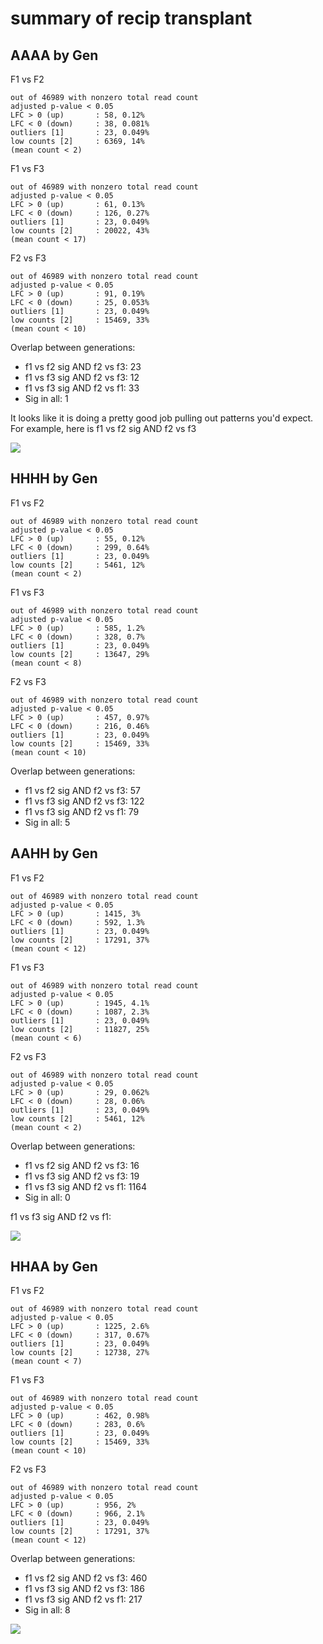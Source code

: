 # summary of recip transplant

## AAAA by Gen

F1 vs F2

    out of 46989 with nonzero total read count
    adjusted p-value < 0.05
    LFC > 0 (up)       : 58, 0.12%
    LFC < 0 (down)     : 38, 0.081%
    outliers [1]       : 23, 0.049%
    low counts [2]     : 6369, 14%
    (mean count < 2)


F1 vs F3

    out of 46989 with nonzero total read count
    adjusted p-value < 0.05
    LFC > 0 (up)       : 61, 0.13%
    LFC < 0 (down)     : 126, 0.27%
    outliers [1]       : 23, 0.049%
    low counts [2]     : 20022, 43%
    (mean count < 17)   

F2 vs F3

    out of 46989 with nonzero total read count
    adjusted p-value < 0.05
    LFC > 0 (up)       : 91, 0.19%
    LFC < 0 (down)     : 25, 0.053%
    outliers [1]       : 23, 0.049%
    low counts [2]     : 15469, 33%
    (mean count < 10)

Overlap between generations:

- f1 vs f2 sig AND f2 vs f3: 23
- f1 vs f3 sig AND f2 vs f3: 12
- f1 vs f3 sig AND f2 vs f1: 33
- Sig in all: 1


It looks like it is doing a pretty good job pulling out patterns you'd expect.  
For example, here is f1 vs f2 sig AND f2 vs f3 

![](https://github.com/rsbrennan/tonsa_reciprocal/blob/master/figures/f1f2ANDf2f3.png)


## HHHH by Gen

F1 vs F2

    out of 46989 with nonzero total read count
    adjusted p-value < 0.05
    LFC > 0 (up)       : 55, 0.12%
    LFC < 0 (down)     : 299, 0.64%
    outliers [1]       : 23, 0.049%
    low counts [2]     : 5461, 12%
    (mean count < 2)

F1 vs F3

    out of 46989 with nonzero total read count
    adjusted p-value < 0.05
    LFC > 0 (up)       : 585, 1.2%
    LFC < 0 (down)     : 328, 0.7%
    outliers [1]       : 23, 0.049%
    low counts [2]     : 13647, 29%
    (mean count < 8)

F2 vs F3

    out of 46989 with nonzero total read count
    adjusted p-value < 0.05
    LFC > 0 (up)       : 457, 0.97%
    LFC < 0 (down)     : 216, 0.46%
    outliers [1]       : 23, 0.049%
    low counts [2]     : 15469, 33%
    (mean count < 10)


Overlap between generations:

- f1 vs f2 sig AND f2 vs f3: 57
- f1 vs f3 sig AND f2 vs f3: 122
- f1 vs f3 sig AND f2 vs f1: 79
- Sig in all: 5


## AAHH by Gen

F1 vs F2

    out of 46989 with nonzero total read count
    adjusted p-value < 0.05
    LFC > 0 (up)       : 1415, 3%
    LFC < 0 (down)     : 592, 1.3%
    outliers [1]       : 23, 0.049%
    low counts [2]     : 17291, 37%
    (mean count < 12)

F1 vs F3

    out of 46989 with nonzero total read count
    adjusted p-value < 0.05
    LFC > 0 (up)       : 1945, 4.1%
    LFC < 0 (down)     : 1087, 2.3%
    outliers [1]       : 23, 0.049%
    low counts [2]     : 11827, 25%
    (mean count < 6)

F2 vs F3

    out of 46989 with nonzero total read count
    adjusted p-value < 0.05
    LFC > 0 (up)       : 29, 0.062%
    LFC < 0 (down)     : 28, 0.06%
    outliers [1]       : 23, 0.049%
    low counts [2]     : 5461, 12%
    (mean count < 2)


Overlap between generations:

- f1 vs f2 sig AND f2 vs f3: 16
- f1 vs f3 sig AND f2 vs f3: 19
- f1 vs f3 sig AND f2 vs f1: 1164
- Sig in all: 0

f1 vs f3 sig AND f2 vs f1:  

![](https://github.com/rsbrennan/tonsa_reciprocal/blob/master/figures/f1f3ANDf2f1_AAHH.png)




## HHAA by Gen

F1 vs F2

    out of 46989 with nonzero total read count
    adjusted p-value < 0.05
    LFC > 0 (up)       : 1225, 2.6%
    LFC < 0 (down)     : 317, 0.67%
    outliers [1]       : 23, 0.049%
    low counts [2]     : 12738, 27%
    (mean count < 7)


F1 vs F3

    out of 46989 with nonzero total read count
    adjusted p-value < 0.05
    LFC > 0 (up)       : 462, 0.98%
    LFC < 0 (down)     : 283, 0.6%
    outliers [1]       : 23, 0.049%
    low counts [2]     : 15469, 33%
    (mean count < 10)


F2 vs F3

    out of 46989 with nonzero total read count
    adjusted p-value < 0.05
    LFC > 0 (up)       : 956, 2%
    LFC < 0 (down)     : 966, 2.1%
    outliers [1]       : 23, 0.049%
    low counts [2]     : 17291, 37%
    (mean count < 12)


Overlap between generations:

- f1 vs f2 sig AND f2 vs f3: 460
- f1 vs f3 sig AND f2 vs f3: 186
- f1 vs f3 sig AND f2 vs f1: 217
- Sig in all: 8



![](https://github.com/rsbrennan/tonsa_reciprocal/blob/master/figures/f1f3ANDf2f1_HHAA.png)









